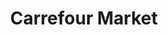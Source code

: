 ---
title: "Carrefour Market"
url: /ciudad-autonoma-de-buenos-aires/carrefour-market-avenida-rivadavia-4/
shop: Supermarkt
---